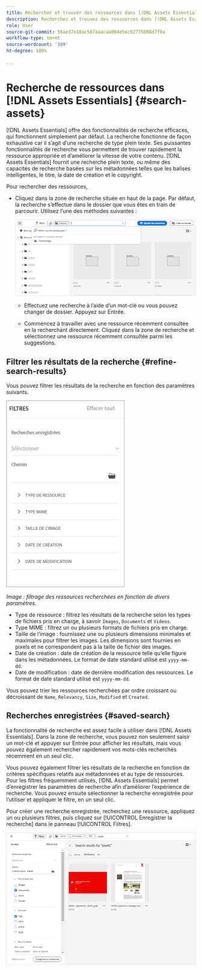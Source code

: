 ```yaml
---
title: Rechercher et trouver des ressources dans [!DNL Assets Essentials]
description: Recherchez et trouvez des ressources dans [!DNL Assets Essentials].
role: User
source-git-commit: 5bae37e18ac587aaacaa004e5ec02775888d7f9a
workflow-type: tm+mt
source-wordcount: '389'
ht-degree: 100%

---
```



# Recherche de ressources dans [!DNL Assets Essentials] {#search-assets}

[!DNL Assets Essentials] offre des fonctionnalités de recherche efficaces, qui fonctionnent simplement par défaut. La recherche fonctionne de façon exhaustive car il s’agit d’une recherche de type plein texte. Ses puissantes fonctionnalités de recherche vous permettent de trouver rapidement la ressource appropriée et d’améliorer la vitesse de votre contenu. [!DNL Assets Essentials] fournit une recherche plein texte, ou même des capacités de recherche basées sur les métadonnées telles que les balises intelligentes, le titre, la date de création et le copyright.

Pour rechercher des ressources,

* Cliquez dans la zone de recherche située en haut de la page. Par défaut, la recherche s’effectue dans le dossier que vous êtes en train de parcourir. Utilisez l’une des méthodes suivantes :

   ![Zone de recherche](assets/search-box.png)

   * Effectuez une recherche à l’aide d’un mot-clé ou vous pouvez changer de dossier. Appuyez sur Entrée.

   * Commencez à travailler avec une ressource récemment consultée en la recherchant directement. Cliquez dans la zone de recherche et sélectionnez une ressource récemment consultée parmi les suggestions.

## Filtrer les résultats de la recherche {#refine-search-results}

Vous pouvez filtrer les résultats de la recherche en fonction des paramètres suivants.

![Filtres de recherche](assets/filters1.png)

*Image : filtrage des ressources recherchées en fonction de divers paramètres.*

* Type de ressource : filtrez les résultats de la recherche selon les types de fichiers pris en charge, à savoir `Images`, `Documents` et `Videos`.
* Type MIME : filtrez un ou plusieurs formats de fichiers pris en charge. <!-- TBD:  [supported file formats](/help/supported-file-formats.md). -->
* Taille de l’image : fournissez une ou plusieurs dimensions minimales et maximales pour filtrer les images. Les dimensions sont fournies en pixels et ne correspondent pas à la taille de fichier des images.
* Date de création : date de création de la ressource telle qu’elle figure dans les métadonnées. Le format de date standard utilisé est `yyyy-mm-dd`.
* Date de modification : date de dernière modification des ressources. Le format de date standard utilisé est `yyyy-mm-dd`.

Vous pouvez trier les ressources recherchées par ordre croissant ou décroissant de `Name`, `Relevancy`, `Size`, `Modified` et `Created`.

## Recherches enregistrées {#saved-search}

La fonctionnalité de recherche est assez facile à utiliser dans [!DNL Assets Essentials]. Dans la zone de recherche, vous pouvez non seulement saisir un mot-clé et appuyer sur Entrée pour afficher les résultats, mais vous pouvez également rechercher rapidement vos mots-clés recherchés récemment en un seul clic.

Vous pouvez également filtrer les résultats de la recherche en fonction de critères spécifiques relatifs aux métadonnées et au type de ressources. Pour les filtres fréquemment utilisés, [!DNL Assets Essentials] permet d’enregistrer les paramètres de recherche afin d’améliorer l’expérience de recherche. Vous pouvez ensuite sélectionner la recherche enregistrée pour l’utiliser et appliquer le filtre, en un seul clic.

Pour créer une recherche enregistrée, recherchez une ressource, appliquez un ou plusieurs filtres, puis cliquez sur [!UICONTROL Enregistrer la recherche] dans le panneau [!UICONTROL Filtres].

![Recherche enregistrée dans le panneau Filtres](assets/saved-search.png)

<!-- TBD: Search behavior. Full-text search. Ranking and rank boosts. Hidden assets.
Report poor UX that users can only save a filtered search and not a simple search.
.
Are other supported files fully indexed and support full-text search? Eg. audio/videos files can at best have metadata indexed.
Anything about ranking of assets displayed in search results?

What about temporarily hiding an asset (suspending search on it) from the search results? If an asset is undergoing review collaboration, should it be used by others? Should it be hidden in search?

When userA is searching and userB add an asset that matches search results, will the asset display in search as soon as userA refreshes the page? Assuming indexing is near real-time. May not be so for bulk uploads.
-->
